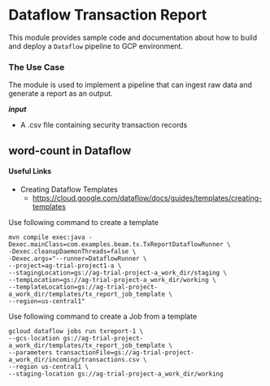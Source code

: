 Dataflow Transaction Report
===

This module provides sample code and documentation about how to build and deploy a `Dataflow` pipeline to GCP environment.

### The Use Case

The module is used to implement a pipeline that can ingest raw data and generate a report as an output.

___input___
* A .csv file containing security transaction records

## word-count in Dataflow
#### Useful Links
- Creating Dataflow Templates 
  - https://cloud.google.com/dataflow/docs/guides/templates/creating-templates


Use following command to create a template
```
mvn compile exec:java -Dexec.mainClass=com.examples.beam.tx.TxReportDataflowRunner \
-Dexec.cleanupDaemonThreads=false \
-Dexec.args="--runner=DataflowRunner \
--project=ag-trial-project1-a \
--stagingLocation=gs://ag-trial-project-a_work_dir/staging \
--tempLocation=gs://ag-trial-project-a_work_dir/working \
--templateLocation=gs://ag-trial-project-a_work_dir/templates/tx_report_job_template \
--region=us-central1"
```

Use following command to create a Job from a template
```
gcloud dataflow jobs run txreport-1 \
--gcs-location gs://ag-trial-project-a_work_dir/templates/tx_report_job_template \
--parameters transactionFile=gs://ag-trial-project-a_work_dir/incoming/transactions.csv \
--region us-central1 \
--staging-location gs://ag-trial-project-a_work_dir/working
```
